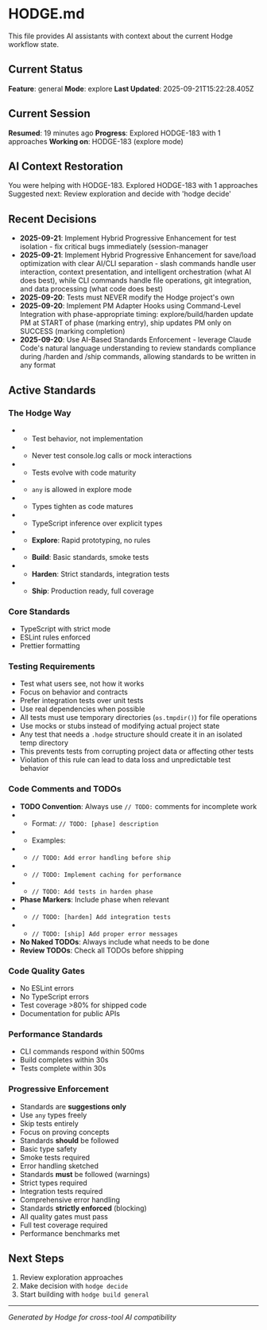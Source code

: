 # HODGE.md

This file provides AI assistants with context about the current Hodge workflow state.

## Current Status
**Feature**: general
**Mode**: explore
**Last Updated**: 2025-09-21T15:22:28.405Z
## Current Session
**Resumed**: 19 minutes ago
**Progress**: Explored HODGE-183 with 1 approaches
**Working on**: HODGE-183 (explore mode)
## AI Context Restoration
You were helping with HODGE-183. Explored HODGE-183 with 1 approaches
Suggested next: Review exploration and decide with 'hodge decide'
## Recent Decisions

- **2025-09-21**: Implement Hybrid Progressive Enhancement for test isolation - fix critical bugs immediately (session-manager
- **2025-09-21**: Implement Hybrid Progressive Enhancement for save/load optimization with clear AI/CLI separation - slash commands handle user interaction, context presentation, and intelligent orchestration (what AI does best), while CLI commands handle file operations, git integration, and data processing (what code does best)
- **2025-09-20**: Tests must NEVER modify the Hodge project's own
- **2025-09-20**: Implement PM Adapter Hooks using Command-Level Integration with phase-appropriate timing: explore/build/harden update PM at START of phase (marking entry), ship updates PM only on SUCCESS (marking completion)
- **2025-09-20**: Use AI-Based Standards Enforcement - leverage Claude Code's natural language understanding to review standards compliance during /harden and /ship commands, allowing standards to be written in any format

## Active Standards

### The Hodge Way
- - Test behavior, not implementation
- - Never test console.log calls or mock interactions
- - Tests evolve with code maturity
- - `any` is allowed in explore mode
- - Types tighten as code matures
- - TypeScript inference over explicit types
- - **Explore**: Rapid prototyping, no rules
- - **Build**: Basic standards, smoke tests
- - **Harden**: Strict standards, integration tests
- - **Ship**: Production ready, full coverage

### Core Standards
- TypeScript with strict mode
- ESLint rules enforced
- Prettier formatting

### Testing Requirements
- Test what users see, not how it works
- Focus on behavior and contracts
- Prefer integration tests over unit tests
- Use real dependencies when possible
- All tests must use temporary directories (`os.tmpdir()`) for file operations
- Use mocks or stubs instead of modifying actual project state
- Any test that needs a `.hodge` structure should create it in an isolated temp directory
- This prevents tests from corrupting project data or affecting other tests
- Violation of this rule can lead to data loss and unpredictable test behavior

### Code Comments and TODOs
- **TODO Convention**: Always use `// TODO:` comments for incomplete work
- - Format: `// TODO: [phase] description`
- - Examples:
- - `// TODO: Add error handling before ship`
- - `// TODO: Implement caching for performance`
- - `// TODO: Add tests in harden phase`
- **Phase Markers**: Include phase when relevant
- - `// TODO: [harden] Add integration tests`
- - `// TODO: [ship] Add proper error messages`
- **No Naked TODOs**: Always include what needs to be done
- **Review TODOs**: Check all TODOs before shipping

### Code Quality Gates
- No ESLint errors
- No TypeScript errors
- Test coverage >80% for shipped code
- Documentation for public APIs

### Performance Standards
- CLI commands respond within 500ms
- Build completes within 30s
- Tests complete within 30s

### Progressive Enforcement
- Standards are **suggestions only**
- Use `any` types freely
- Skip tests entirely
- Focus on proving concepts
- Standards **should** be followed
- Basic type safety
- Smoke tests required
- Error handling sketched
- Standards **must** be followed (warnings)
- Strict types required
- Integration tests required
- Comprehensive error handling
- Standards **strictly enforced** (blocking)
- All quality gates must pass
- Full test coverage required
- Performance benchmarks met

## Next Steps

1. Review exploration approaches
2. Make decision with `hodge decide`
3. Start building with `hodge build general`


---
_Generated by Hodge for cross-tool AI compatibility_